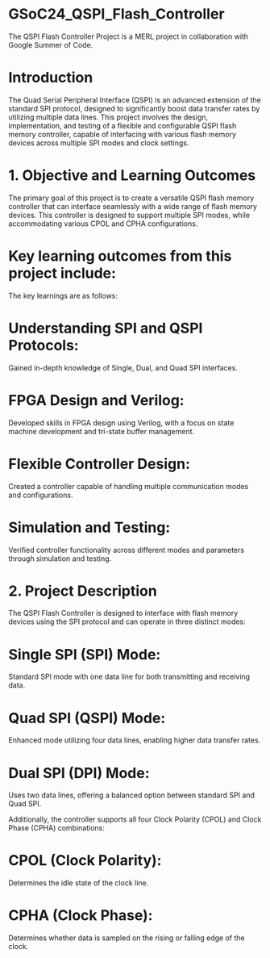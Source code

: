 # GSoC24_QSPI_Flash_Controller
The QSPI Flash Controller Project is a MERL project in collaboration with Google Summer of Code. 

# Introduction
The Quad Serial Peripheral Interface (QSPI) is an advanced extension of the standard SPI protocol, designed to significantly boost data transfer rates by utilizing multiple data lines. This project involves the design, implementation, and testing of a flexible and configurable QSPI flash memory controller, capable of interfacing with various flash memory devices across multiple SPI modes and clock settings.

# 1. Objective and Learning Outcomes
The primary goal of this project is to create a versatile QSPI flash memory controller that can interface seamlessly with a wide range of flash memory devices. This controller is designed to support multiple SPI modes, while accommodating various CPOL and CPHA configurations.

# Key learning outcomes from this project include:
The key learnings are as follows:
# Understanding SPI and QSPI Protocols:
Gained in-depth knowledge of Single, Dual, and Quad SPI interfaces.
# FPGA Design and Verilog:
Developed skills in FPGA design using Verilog, with a focus on state machine development and tri-state buffer management.
# Flexible Controller Design:
Created a controller capable of handling multiple communication modes and configurations.
# Simulation and Testing:
Verified controller functionality across different modes and parameters through simulation and testing.

# 2. Project Description
The QSPI Flash Controller is designed to interface with flash memory devices using the SPI protocol and can operate in three distinct modes:
# Single SPI (SPI) Mode: 
Standard SPI mode with one data line for both transmitting and receiving data.
# Quad SPI (QSPI) Mode: 
Enhanced mode utilizing four data lines, enabling higher data transfer rates.
# Dual SPI (DPI) Mode: 
Uses two data lines, offering a balanced option between standard SPI and Quad SPI.

Additionally, the controller supports all four Clock Polarity (CPOL) and Clock Phase (CPHA) combinations:
# CPOL (Clock Polarity): 
Determines the idle state of the clock line.
# CPHA (Clock Phase): 
Determines whether data is sampled on the rising or falling edge of the clock.
